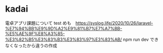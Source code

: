# kadai
電卓アプリ課題について
test
めも　https://syslog.life/2020/10/26/laravel-%E7%94%BB%E9%9D%A2%E9%81%B7%E7%A7%BB-%E5%AE%9F%E8%A3%85-%E3%82%B5%E3%83%B3%E3%83%97%E3%83%AB/
npm run dev できなくなったから違うの作成
